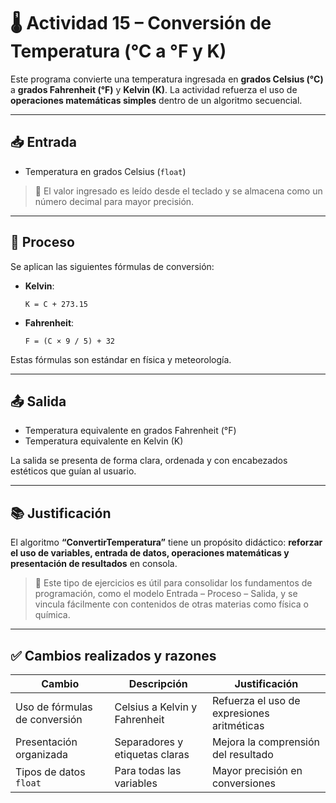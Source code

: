 # 🌡️ Actividad 15 – Conversión de Temperatura (°C a °F y K)

Este programa convierte una temperatura ingresada en **grados Celsius (°C)** a **grados Fahrenheit (°F)** y **Kelvin (K)**. La actividad refuerza el uso de **operaciones matemáticas simples** dentro de un algoritmo secuencial.

---

## 📥 Entrada

- Temperatura en grados Celsius (`float`)

> 🧾 El valor ingresado es leído desde el teclado y se almacena como un número decimal para mayor precisión.

---

## 🔁 Proceso

Se aplican las siguientes fórmulas de conversión:

- **Kelvin**:  
  ```
  K = C + 273.15
  ```

- **Fahrenheit**:  
  ```
  F = (C × 9 / 5) + 32
  ```

Estas fórmulas son estándar en física y meteorología.

---

## 📤 Salida

- Temperatura equivalente en grados Fahrenheit (°F)
- Temperatura equivalente en Kelvin (K)

La salida se presenta de forma clara, ordenada y con encabezados estéticos que guían al usuario.

---

## 📚 Justificación

El algoritmo **“ConvertirTemperatura”** tiene un propósito didáctico: **reforzar el uso de variables, entrada de datos, operaciones matemáticas y presentación de resultados** en consola.

> 🧠 Este tipo de ejercicios es útil para consolidar los fundamentos de programación, como el modelo Entrada – Proceso – Salida, y se vincula fácilmente con contenidos de otras materias como física o química.

---

## ✅ Cambios realizados y razones

| Cambio | Descripción | Justificación |
|--------|-------------|---------------|
| Uso de fórmulas de conversión | Celsius a Kelvin y Fahrenheit | Refuerza el uso de expresiones aritméticas |
| Presentación organizada | Separadores y etiquetas claras | Mejora la comprensión del resultado |
| Tipos de datos `float` | Para todas las variables | Mayor precisión en conversiones |
